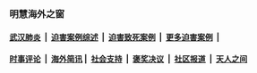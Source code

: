 
### 明慧海外之窗

####  [武汉肺炎](indexes/365.md?t=04030400) &nbsp;|&nbsp;  [迫害案例综述](indexes/328.md?t=04030400) &nbsp;|&nbsp; [迫害致死案例](indexes/277.md?t=04030400)  &nbsp;|&nbsp; [更多迫害案例](indexes/81.md?t=04030400)  &nbsp;|&nbsp; 
####  [时事评论](indexes/19.md?t=04030400) &nbsp;|&nbsp; [海外简讯](indexes/245.md?t=04030400)&nbsp;|&nbsp;  [社会支持](indexes/140.md?t=04030400) &nbsp;|&nbsp; [褒奖决议](indexes/282.md?t=04030400) &nbsp;|&nbsp; [社区报道](indexes/91.md?t=04030400)  &nbsp;|&nbsp; [天人之间](indexes/78.md?t=04030400) 

